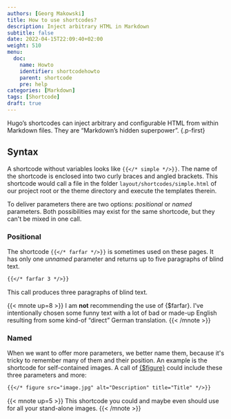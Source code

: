 ```yaml
---
authors: [Georg Makowski]
title: How to use shortcodes?
description: Inject arbitrary HTML in Markdown
subtitle: false
date: 2022-04-15T22:09:40+02:00 
weight: 510
menu:
  doc:
    name: Howto
    identifier: shortcodehowto
    parent: shortcode 
    pre: help
categories: [Markdown]
tags: [Shortcode]
draft: true
---
```


Hugo’s shortcodes can inject arbitrary and configurable HTML from within Markdown files. They are “Markdown’s hidden superpower”.
{.p-first} <!--more-->

## Syntax

A shortcode without variables looks like `{{</* simple */>}}`. The name of the shortcode is enclosed into two curly braces and angled brackets. This shortcode would call a file in the folder `layout/shortcodes/simple.html` of our project root or the theme directory and execute the templates therein.

To deliver parameters there are two options: _positional_ or _named_ parameters. Both possibilities may exist for the same shortcode, but they can't be mixed in one call.

### Positional

The shortcode  `{{</* farfar */>}}` is sometimes used on these pages. It has only one _unnamed_ parameter and returns up to five paragraphs of blind text.

```md {.left-in}
{{</* farfar 3 */>}}  
```

This call produces three paragraphs of blind text.

{{< mnote up=8 >}}
I am **not** recommending the use of {$farfar}. I’ve intentionally chosen some funny text with a lot of bad or made-up English resulting from some kind-of “direct” German translation.
{{< /mnote >}}

### Named

When we want to offer more parameters, we better name them, because it's tricky to remember many of them and their position. An example is the shortcode for self-contained images. A call of [{$figure}](/doc/improved/shortcode/figure) could include these three parameters and more:

```md
{{</* figure src="image.jpg" alt="Description" title="Title" */>}} 
```

{{< mnote up=5 >}}
This shortcode you could and maybe even should use for all your stand-alone images.
{{< /mnote >}}

